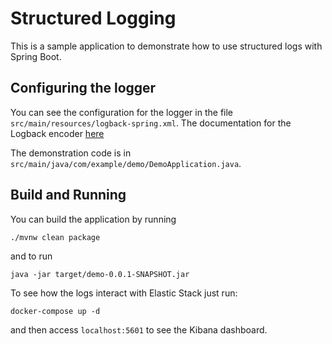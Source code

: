 # Structured Logging 

This is a sample application to demonstrate how to use structured logs with Spring Boot.

## Configuring the logger

You can see the configuration for the logger in the file `src/main/resources/logback-spring.xml`. The documentation for the Logback encoder [here](https://github.com/logstash/logstash-logback-encoder)

The demonstration code is in `src/main/java/com/example/demo/DemoApplication.java`. 

## Build and Running

You can build the application by running 

```
./mvnw clean package 
```

and to run

```
java -jar target/demo-0.0.1-SNAPSHOT.jar
```

To see how the logs interact with Elastic Stack just run:

```
docker-compose up -d
```

and then access `localhost:5601` to see the Kibana dashboard. 
